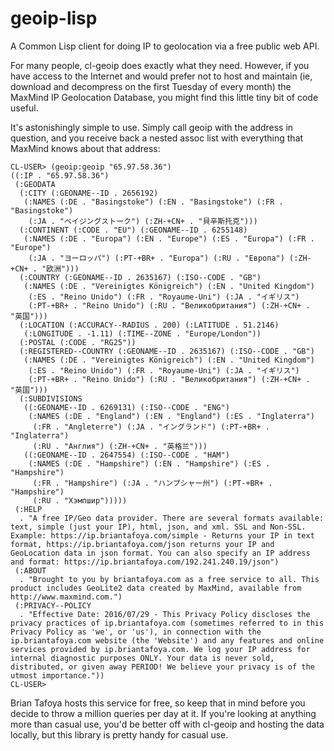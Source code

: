 # geoip-lisp
A Common Lisp client for doing IP to geolocation via a free public web
API.

For many people, cl-geoip does exactly what they need. However, if you
have access to the Internet and would prefer not to host and maintain
(ie, download and decompress on the first Tuesday of every month) the
MaxMind IP Geolocation Database, you might find this little tiny bit
of code useful.

It's astonishingly simple to use. Simply call geoip with the address
in question, and you receive back a nested assoc list with everything
that MaxMind knows about that address:

````
CL-USER> (geoip:geoip "65.97.58.36")
((:IP . "65.97.58.36")
 (:GEODATA
  (:CITY (:GEONAME--ID . 2656192)
   (:NAMES (:DE . "Basingstoke") (:EN . "Basingstoke") (:FR . "Basingstoke")
    (:JA . "ベイジングストーク") (:ZH-+CN+ . "貝辛斯托克")))
  (:CONTINENT (:CODE . "EU") (:GEONAME--ID . 6255148)
   (:NAMES (:DE . "Europa") (:EN . "Europe") (:ES . "Europa") (:FR . "Europe")
    (:JA . "ヨーロッパ") (:PT-+BR+ . "Europa") (:RU . "Европа") (:ZH-+CN+ . "欧洲")))
  (:COUNTRY (:GEONAME--ID . 2635167) (:ISO--CODE . "GB")
   (:NAMES (:DE . "Vereinigtes Königreich") (:EN . "United Kingdom")
    (:ES . "Reino Unido") (:FR . "Royaume-Uni") (:JA . "イギリス")
    (:PT-+BR+ . "Reino Unido") (:RU . "Великобритания") (:ZH-+CN+ . "英国")))
  (:LOCATION (:ACCURACY--RADIUS . 200) (:LATITUDE . 51.2146)
   (:LONGITUDE . -1.11) (:TIME--ZONE . "Europe/London"))
  (:POSTAL (:CODE . "RG25"))
  (:REGISTERED--COUNTRY (:GEONAME--ID . 2635167) (:ISO--CODE . "GB")
   (:NAMES (:DE . "Vereinigtes Königreich") (:EN . "United Kingdom")
    (:ES . "Reino Unido") (:FR . "Royaume-Uni") (:JA . "イギリス")
    (:PT-+BR+ . "Reino Unido") (:RU . "Великобритания") (:ZH-+CN+ . "英国")))
  (:SUBDIVISIONS
   ((:GEONAME--ID . 6269131) (:ISO--CODE . "ENG")
    (:NAMES (:DE . "England") (:EN . "England") (:ES . "Inglaterra")
     (:FR . "Angleterre") (:JA . "イングランド") (:PT-+BR+ . "Inglaterra")
     (:RU . "Англия") (:ZH-+CN+ . "英格兰")))
   ((:GEONAME--ID . 2647554) (:ISO--CODE . "HAM")
    (:NAMES (:DE . "Hampshire") (:EN . "Hampshire") (:ES . "Hampshire")
     (:FR . "Hampshire") (:JA . "ハンプシャー州") (:PT-+BR+ . "Hampshire")
     (:RU . "Хэмпшир")))))
 (:HELP
  . "A free IP/Geo data provider. There are several formats available: text, simple (just your IP), html, json, and xml. SSL and Non-SSL. Example: https://ip.briantafoya.com/simple - Returns your IP in text format, https://ip.briantafoya.com/json returns your IP and GeoLocation data in json format. You can also specify an IP address and format: https://ip.briantafoya.com/192.241.240.19/json")
 (:ABOUT
  . "Brought to you by briantafoya.com as a free service to all. This product includes GeoLite2 data created by MaxMind, available from http://www.maxmind.com.")
 (:PRIVACY--POLICY
  . "Effective Date: 2016/07/29 - This Privacy Policy discloses the privacy practices of ip.briantafoya.com (sometimes referred to in this Privacy Policy as 'we', or 'us'), in connection with the ip.briantafoya.com website (the 'Website') and any features and online services provided by ip.briantafoya.com. We log your IP address for internal diagnostic purposes ONLY. Your data is never sold, distributed, or given away PERIOD! We believe your privacy is of the utmost importance."))
CL-USER> 
````

Brian Tafoya hosts this service for free, so keep that in mind before
you decide to throw a million queries per day at it. If you're looking
at anything more than casual use, you'd be better off with cl-geoip
and hosting the data locally, but this library is pretty handy for
casual use.
